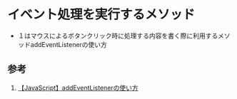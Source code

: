 # イベント処理を実行するメソッド

- １はマウスによるボタンクリック時に処理する内容を書く際に利用するメソッドaddEventListenerの使い方

## 参考
1. [【JavaScript】addEventListenerの使い方](https://qiita.com/mzmz__02/items/873118fbd8723c44956d)